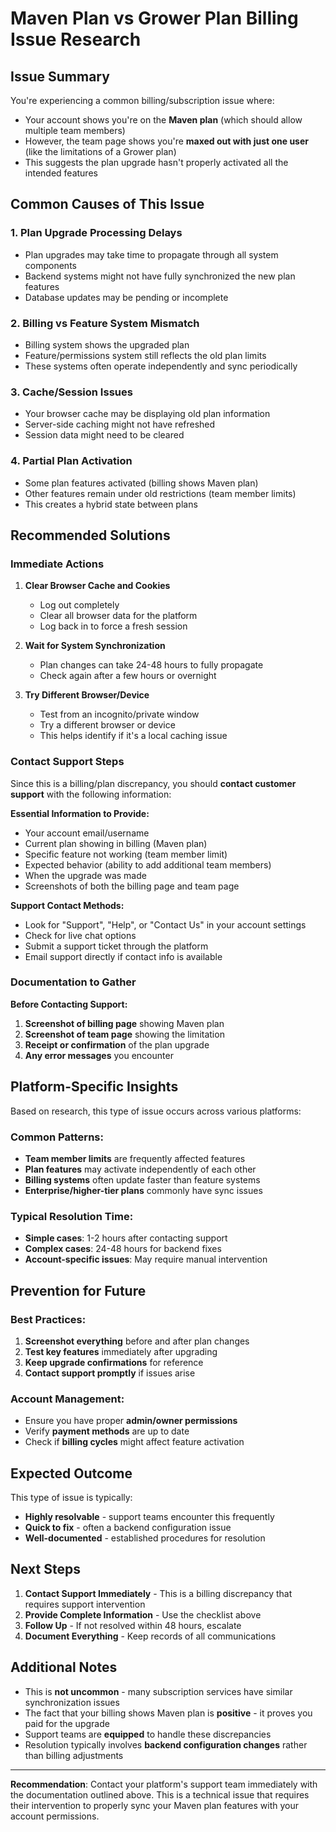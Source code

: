 # Maven Plan vs Grower Plan Billing Issue Research

## Issue Summary
You're experiencing a common billing/subscription issue where:
- Your account shows you're on the **Maven plan** (which should allow multiple team members)
- However, the team page shows you're **maxed out with just one user** (like the limitations of a Grower plan)
- This suggests the plan upgrade hasn't properly activated all the intended features

## Common Causes of This Issue

### 1. **Plan Upgrade Processing Delays**
- Plan upgrades may take time to propagate through all system components
- Backend systems might not have fully synchronized the new plan features
- Database updates may be pending or incomplete

### 2. **Billing vs Feature System Mismatch**
- Billing system shows the upgraded plan
- Feature/permissions system still reflects the old plan limits
- These systems often operate independently and sync periodically

### 3. **Cache/Session Issues**
- Your browser cache may be displaying old plan information
- Server-side caching might not have refreshed
- Session data might need to be cleared

### 4. **Partial Plan Activation**
- Some plan features activated (billing shows Maven plan)
- Other features remain under old restrictions (team member limits)
- This creates a hybrid state between plans

## Recommended Solutions

### Immediate Actions

1. **Clear Browser Cache and Cookies**
   - Log out completely
   - Clear all browser data for the platform
   - Log back in to force a fresh session

2. **Wait for System Synchronization**
   - Plan changes can take 24-48 hours to fully propagate
   - Check again after a few hours or overnight

3. **Try Different Browser/Device**
   - Test from an incognito/private window
   - Try a different browser or device
   - This helps identify if it's a local caching issue

### Contact Support Steps

Since this is a billing/plan discrepancy, you should **contact customer support** with the following information:

**Essential Information to Provide:**
- Your account email/username
- Current plan showing in billing (Maven plan)
- Specific feature not working (team member limit)
- Expected behavior (ability to add additional team members)
- When the upgrade was made
- Screenshots of both the billing page and team page

**Support Contact Methods:**
- Look for "Support", "Help", or "Contact Us" in your account settings
- Check for live chat options
- Submit a support ticket through the platform
- Email support directly if contact info is available

### Documentation to Gather

**Before Contacting Support:**
1. **Screenshot of billing page** showing Maven plan
2. **Screenshot of team page** showing the limitation
3. **Receipt or confirmation** of the plan upgrade
4. **Any error messages** you encounter

## Platform-Specific Insights

Based on research, this type of issue occurs across various platforms:

### Common Patterns:
- **Team member limits** are frequently affected features
- **Plan features** may activate independently of each other
- **Billing systems** often update faster than feature systems
- **Enterprise/higher-tier plans** commonly have sync issues

### Typical Resolution Time:
- **Simple cases**: 1-2 hours after contacting support
- **Complex cases**: 24-48 hours for backend fixes
- **Account-specific issues**: May require manual intervention

## Prevention for Future

### Best Practices:
1. **Screenshot everything** before and after plan changes
2. **Test key features** immediately after upgrading
3. **Keep upgrade confirmations** for reference
4. **Contact support promptly** if issues arise

### Account Management:
- Ensure you have proper **admin/owner permissions**
- Verify **payment methods** are up to date
- Check if **billing cycles** might affect feature activation

## Expected Outcome

This type of issue is typically:
- **Highly resolvable** - support teams encounter this frequently
- **Quick to fix** - often a backend configuration issue
- **Well-documented** - established procedures for resolution

## Next Steps

1. **Contact Support Immediately** - This is a billing discrepancy that requires support intervention
2. **Provide Complete Information** - Use the checklist above
3. **Follow Up** - If not resolved within 48 hours, escalate
4. **Document Everything** - Keep records of all communications

## Additional Notes

- This is **not uncommon** - many subscription services have similar synchronization issues
- The fact that your billing shows Maven plan is **positive** - it proves you paid for the upgrade
- Support teams are **equipped** to handle these discrepancies
- Resolution typically involves **backend configuration changes** rather than billing adjustments

---

**Recommendation**: Contact your platform's support team immediately with the documentation outlined above. This is a technical issue that requires their intervention to properly sync your Maven plan features with your account permissions.